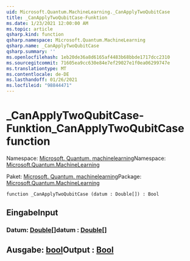 ```yaml
---
uid: Microsoft.Quantum.MachineLearning._CanApplyTwoQubitCase
title: _CanApplyTwoQubitCase-Funktion
ms.date: 1/23/2021 12:00:00 AM
ms.topic: article
qsharp.kind: function
qsharp.namespace: Microsoft.Quantum.MachineLearning
qsharp.name: _CanApplyTwoQubitCase
qsharp.summary: ''
ms.openlocfilehash: 1eb20de36a8d6165af4483b68bbde1717dcc2310
ms.sourcegitcommit: 71605ea9cc630e84e7ef29027e1f0ea06299747e
ms.translationtype: MT
ms.contentlocale: de-DE
ms.lasthandoff: 01/26/2021
ms.locfileid: "98844471"
---
```

# <a name="_canapplytwoqubitcase-function"></a><span data-ttu-id="82ddb-102">_CanApplyTwoQubitCase-Funktion</span><span class="sxs-lookup"><span data-stu-id="82ddb-102">_CanApplyTwoQubitCase function</span></span>

<span data-ttu-id="82ddb-103">Namespace: [Microsoft. Quantum. machinelearning](xref:Microsoft.Quantum.MachineLearning)</span><span class="sxs-lookup"><span data-stu-id="82ddb-103">Namespace: [Microsoft.Quantum.MachineLearning](xref:Microsoft.Quantum.MachineLearning)</span></span>

<span data-ttu-id="82ddb-104">Paket: [Microsoft. Quantum. machinelearning](https://nuget.org/packages/Microsoft.Quantum.MachineLearning)</span><span class="sxs-lookup"><span data-stu-id="82ddb-104">Package: [Microsoft.Quantum.MachineLearning](https://nuget.org/packages/Microsoft.Quantum.MachineLearning)</span></span>




```qsharp
function _CanApplyTwoQubitCase (datum : Double[]) : Bool
```


## <a name="input"></a><span data-ttu-id="82ddb-105">Eingabe</span><span class="sxs-lookup"><span data-stu-id="82ddb-105">Input</span></span>

### <a name="datum--double"></a><span data-ttu-id="82ddb-106">Datum: [Double](xref:microsoft.quantum.lang-ref.double)[]</span><span class="sxs-lookup"><span data-stu-id="82ddb-106">datum : [Double](xref:microsoft.quantum.lang-ref.double)[]</span></span>





## <a name="output--bool"></a><span data-ttu-id="82ddb-107">Ausgabe: [bool](xref:microsoft.quantum.lang-ref.bool)</span><span class="sxs-lookup"><span data-stu-id="82ddb-107">Output : [Bool](xref:microsoft.quantum.lang-ref.bool)</span></span>

